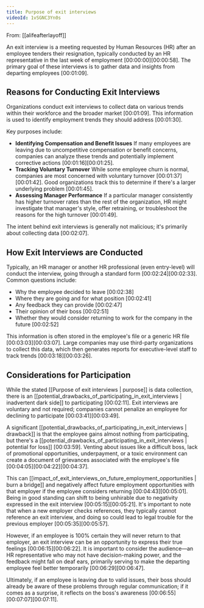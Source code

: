 ```yaml
---
title: Purpose of exit interviews
videoId: 1vSGNC3Yn0s
---
```


From: [[alifeafterlayoff]] <br/> 

An exit interview is a meeting requested by Human Resources (HR) after an employee tenders their resignation, typically conducted by an HR representative in the last week of employment <a class="yt-timestamp" data-t="00:00:00">[00:00:00]</a><a class="yt-timestamp" data-t="00:00:58">[00:00:58]</a>. The primary goal of these interviews is to gather data and insights from departing employees <a class="yt-timestamp" data-t="00:01:09">[00:01:09]</a>.

## Reasons for Conducting Exit Interviews

Organizations conduct exit interviews to collect data on various trends within their workforce and the broader market <a class="yt-timestamp" data-t="00:01:09">[00:01:09]</a>. This information is used to identify employment trends they should address <a class="yt-timestamp" data-t="00:01:30">[00:01:30]</a>.

Key purposes include:
*   **Identifying Compensation and Benefit Issues** If many employees are leaving due to uncompetitive compensation or benefit concerns, companies can analyze these trends and potentially implement corrective actions <a class="yt-timestamp" data-t="00:01:16">[00:01:16]</a><a class="yt-timestamp" data-t="00:01:25">[00:01:25]</a>.
*   **Tracking Voluntary Turnover** While some employee churn is normal, companies are most concerned with voluntary turnover <a class="yt-timestamp" data-t="00:01:37">[00:01:37]</a><a class="yt-timestamp" data-t="00:01:42">[00:01:42]</a>. Good organizations track this to determine if there's a larger underlying problem <a class="yt-timestamp" data-t="00:01:45">[00:01:45]</a>.
*   **Assessing Manager Performance** If a particular manager consistently has higher turnover rates than the rest of the organization, HR might investigate that manager's style, offer retraining, or troubleshoot the reasons for the high turnover <a class="yt-timestamp" data-t="00:01:49">[00:01:49]</a>.

The intent behind exit interviews is generally not malicious; it's primarily about collecting data <a class="yt-timestamp" data-t="00:02:07">[00:02:07]</a>.

## How Exit Interviews are Conducted

Typically, an HR manager or another HR professional (even entry-level) will conduct the interview, going through a standard form <a class="yt-timestamp" data-t="00:02:24">[00:02:24]</a><a class="yt-timestamp" data-t="00:02:33">[00:02:33]</a>. Common questions include:
*   Why the employee decided to leave <a class="yt-timestamp" data-t="00:02:38">[00:02:38]</a>
*   Where they are going and for what position <a class="yt-timestamp" data-t="00:02:41">[00:02:41]</a>
*   Any feedback they can provide <a class="yt-timestamp" data-t="00:02:47">[00:02:47]</a>
*   Their opinion of their boss <a class="yt-timestamp" data-t="00:02:51">[00:02:51]</a>
*   Whether they would consider returning to work for the company in the future <a class="yt-timestamp" data-t="00:02:52">[00:02:52]</a>

This information is often stored in the employee's file or a generic HR file <a class="yt-timestamp" data-t="00:03:03">[00:03:03]</a><a class="yt-timestamp" data-t="00:03:07">[00:03:07]</a>. Large companies may use third-party organizations to collect this data, which then generates reports for executive-level staff to track trends <a class="yt-timestamp" data-t="00:03:18">[00:03:18]</a><a class="yt-timestamp" data-t="00:03:26">[00:03:26]</a>.

## Considerations for Participation

While the stated [[Purpose of exit interviews | purpose]] is data collection, there is an [[potential_drawbacks_of_participating_in_exit_interviews | inadvertent dark side]] to participating <a class="yt-timestamp" data-t="00:02:11">[00:02:11]</a>. Exit interviews are voluntary and not required; companies cannot penalize an employee for declining to participate <a class="yt-timestamp" data-t="00:03:41">[00:03:41]</a><a class="yt-timestamp" data-t="00:03:49">[00:03:49]</a>.

A significant [[potential_drawbacks_of_participating_in_exit_interviews | drawback]] is that the employee gains almost nothing from participating, but there's a [[potential_drawbacks_of_participating_in_exit_interviews | potential for loss]] <a class="yt-timestamp" data-t="00:03:59">[00:03:59]</a>. Venting about issues like a difficult boss, lack of promotional opportunities, underpayment, or a toxic environment can create a document of grievances associated with the employee's file <a class="yt-timestamp" data-t="00:04:05">[00:04:05]</a><a class="yt-timestamp" data-t="00:04:22">[00:04:22]</a><a class="yt-timestamp" data-t="00:04:37">[00:04:37]</a>.

This can [[impact_of_exit_interviews_on_future_employment_opportunities | burn a bridge]] and negatively affect future employment opportunities with that employer if the employee considers returning <a class="yt-timestamp" data-t="00:04:43">[00:04:43]</a><a class="yt-timestamp" data-t="00:05:01">[00:05:01]</a>. Being in good standing can shift to being unhirable due to negativity expressed in the exit interview <a class="yt-timestamp" data-t="00:05:15">[00:05:15]</a><a class="yt-timestamp" data-t="00:05:21">[00:05:21]</a>. It's important to note that when a new employer checks references, they typically cannot reference an exit interview, and doing so could lead to legal trouble for the previous employer <a class="yt-timestamp" data-t="00:05:35">[00:05:35]</a><a class="yt-timestamp" data-t="00:05:57">[00:05:57]</a>.

However, if an employee is 100% certain they will never return to that employer, an exit interview can be an opportunity to express their true feelings <a class="yt-timestamp" data-t="00:06:15">[00:06:15]</a><a class="yt-timestamp" data-t="00:06:22">[00:06:22]</a>. It is important to consider the audience—an HR representative who may not have decision-making power, and the feedback might fall on deaf ears, primarily serving to make the departing employee feel better temporarily <a class="yt-timestamp" data-t="00:06:29">[00:06:29]</a><a class="yt-timestamp" data-t="00:06:47">[00:06:47]</a>.

Ultimately, if an employee is leaving due to valid issues, their boss should already be aware of these problems through regular communication; if it comes as a surprise, it reflects on the boss's awareness <a class="yt-timestamp" data-t="00:06:55">[00:06:55]</a><a class="yt-timestamp" data-t="00:07:07">[00:07:07]</a><a class="yt-timestamp" data-t="00:07:11">[00:07:11]</a>.